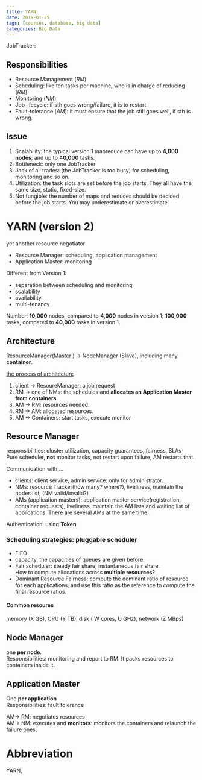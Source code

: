 ```yaml
---
title: YARN
date: 2019-01-25
tags: [courses, database, big data]
categories: Big Data
---
```




JobTracker: 

## Responsibilities
- Resource Management (*RM*)
- Scheduling: like ten tasks per machine, who is in charge of reducing (*RM*)
- Monitoring (*NM*)
- Job lifecycle: if sth goes wrong/failure, it is to restart.
- Fault-tolerance (*AM*): it must ensure that the job still goes well, if sth is wrong.

## Issue
1. Scalability: the typical version 1 mapreduce can have up to **4,000 nodes**, and up tp **40,000** tasks.
2. Bottleneck: only one JobTracker
3. Jack of all trades: (the JobTracker is too busy) for scheduling, monitoring and so on.
4. Utilization: the task slots are set before the job starts. They all have the same size, static, fixed-size.
5. Not fungible: the number of maps and reduces should be decided before the job starts. You may underestimate or overestimate.

# YARN (version 2)
yet another resource negotiator
- Resource Manager: scheduling, application management
- Application Master: monitoring

Different from Version 1:  
- separation between scheduling and monitoring  
- scalability  
- availability  
- multi-tenancy

Number: **10,000** nodes, compared to **4,000** nodes in version 1; **100,000** tasks, compared to **40,000** tasks in version 1.

## Architecture
ResourceManager(Master ) -> NodeManager (Slave), including many **container**.

[the process of architecture](./pic/0701.png)

1. client -> ResoureManager: a job request
2. RM -> one of NMs: the schedules and **allocates an Application Master from containers**.
3. AM -> RM: resources needed. 
4. RM -> AM: allocated resources.
5. AM -> Containers: start tasks, execute monitor

## Resource Manager
responsibilities: cluster utilization, capacity guarantees, fairness, SLAs  
Pure scheduler, **not** monitor tasks, not restart upon failure, AM restarts that.

Communication with ...  
- clients: client service, admin service: only for administrator.   
- NMs: resource Tracker(how many? where?), liveliness, maintain the nodes list, (NM valid/invalid?)  
- AMs (application masters): application master service(registration, container requests), liveliness, maintain the AM lists and waiting list of applications. There are several AMs at the same time.

Authentication: using **Token**

### Scheduling strategies: pluggable scheduler
- FIFO
- capacity, the capacities of queues are given before.
- Fair scheduler: steady fair share, instantaneous fair share.  
How to compute allocations across **multiple resources**? 
- Dominant Resource Fairness: compute the dominant ratio of resource for each applications, and use this ratio as the reference to compute the final resource ratios. 

#### Common resoures
memory (X GB), CPU (Y TB), disk ( W cores, U GHz), network (Z MBps)

## Node Manager
one **per node**.  
Responsibilities: monitoring and report to RM. It packs resources to containers inside it.
## Application Master
One **per application**  
Responsibilities: fault tolerance

AM-> RM: negotiates resources  
AM-> NM: executes and **monitors**: monitors the containers and relaunch the failure ones.
# Abbreviation
YARN, 